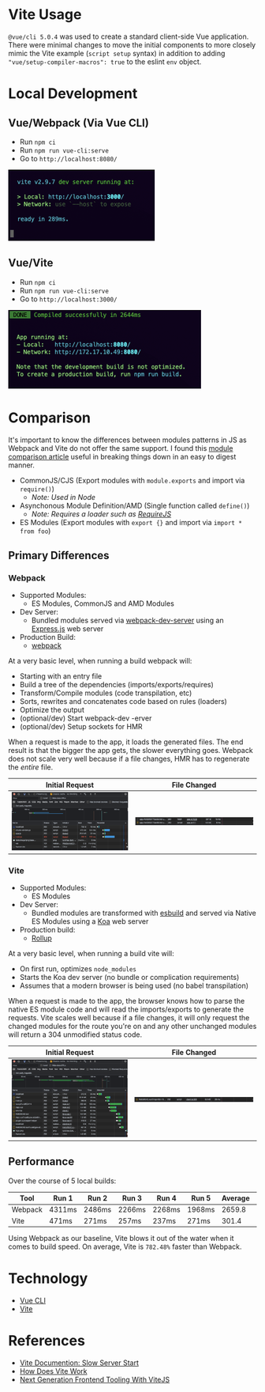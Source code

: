 # Vite Usage

`@vue/cli 5.0.4` was used to create a standard client-side Vue application. There were minimal changes to move the initial components to more closely mimic the Vite example (`script setup` syntax) in addition to adding `"vue/setup-compiler-macros": true` to the eslint `env` object.

# Local Development

## Vue/Webpack (Via Vue CLI)

- Run `npm ci`
- Run `npm run vue-cli:serve`
- Go to `http://localhost:8080/`

![Vite Local Build](./docs/local-build-vite.png)

## Vue/Vite

- Run `npm ci`
- Run `npm run vue-cli:serve`
- Go to `http://localhost:3000/`

![Vue CLI Local Build](./docs/local-build-vue-cli.png)

# Comparison

It's important to know the differences between modules patterns in JS as Webpack and Vite do not offer the same support. I found this [module comparison article](https://blog.sessionstack.com/how-javascript-works-the-module-pattern-comparing-commonjs-amd-umd-and-es6-modules-437f77548437) useful in breaking things down in an easy to digest manner.

* CommonJS/CJS (Export modules with `module.exports` and import via `require()`)
    * _Note: Used in Node_
* Asynchonous Module Definition/AMD (Single function called `define()`)
    * _Note: Requires a loader such as [RequireJS](https://requirejs.org/)_
* ES Modules (Export modules with `export {}` and import via `import * from foo`)
## Primary Differences
### Webpack

* Supported Modules:
    * ES Modules, CommonJS and AMD Modules
* Dev Server:
    * Bundled modules served via [webpack-dev-server](https://webpack.js.org/configuration/dev-server/) using an [Express.js](https://expressjs.com/) web server
* Production Build:
    * [webpack](https://webpack.js.org/)

At a very basic level, when running a build webpack will:
* Starting with an entry file
* Build a tree of the dependencies (imports/exports/requires)
* Transform/Compile modules (code transpilation, etc)
* Sorts, rewrites and concatenates code based on rules (loaders)
* Optimize the output
* (optional/dev) Start webpack-dev -erver
* (optional/dev) Setup sockets for HMR

When a request is made to the app, it loads the generated files. The end result is that the bigger the app gets, the slower everything goes. Webpack does not scale very well because if a file changes, HMR has to regenerate the _entire_ file.

| Initial Request                                           | File Changed                                                  |
|-----------------------------------------------------------|---------------------------------------------------------------|
| ![Vue CLI HMR: Initial Request](./docs/vue-cli-hmr-1.png) | ![Vue CLI HMR: File Change Request](./docs/vue-cli-hmr-2.png) |

### Vite

* Supported Modules:
    * ES Modules
* Dev Server:
    * Bundled modules are transformed with [esbuild](https://esbuild.github.io/) and served via Native ES Modules using a [Koa](https://koajs.com/) web server
* Production build:
    * [Rollup](https://rollupjs.org/guide/en/)

At a very basic level, when running a build vite will:
* On first run, optimizes `node_modules`
* Starts the Koa dev server (no bundle or complication requirements)
* Assumes that a modern browser is being used (no babel transpilation)

When a request is made to the app, the browser knows how to parse the native ES module code and will read the imports/exports to generate the requests. Vite scales well because if a file changes, it will only request the changed modules for the route you're on and any other unchanged modules will return a 304 unmodified status code.

| Initial Request                                     | File Changed                                            |
|-----------------------------------------------------|---------------------------------------------------------|
| ![Vite HMR: Initial Request](./docs/vite-hmr-1.png) | ![Vite HMR: File Change Request](./docs/vite-hmr-2.png) |

## Performance

Over the course of 5 local builds:

| Tool    | Run 1  | Run 2  | Run 3  | Run 4  | Run 5  | Average | Diff     |
|---------|--------|--------|--------|--------|--------|---------|----------|
| Webpack | 4311ms | 2486ms | 2266ms | 2268ms | 1968ms | 2659.8  | 0        |
| Vite    | 471ms  | 271ms  | 257ms  | 237ms  | 271ms  | 301.4   | +782.48% |

Using Webpack as our baseline, Vite blows it out of the water when it comes to build speed. On average, Vite is `782.48%` faster than Webpack.
# Technology

- [Vue CLI](https://cli.vuejs.org/)
- [Vite](https://vitejs.dev/)

# References

- [Vite Documention: Slow Server Start](https://vitejs.dev/guide/why.html#slow-server-start)
- [How Does Vite Work](https://harlanzw.com/blog/how-the-heck-does-vite-work/)
- [Next Generation Frontend Tooling With ViteJS](https://www.youtube.com/watch?v=UJypSr8IhKY)
